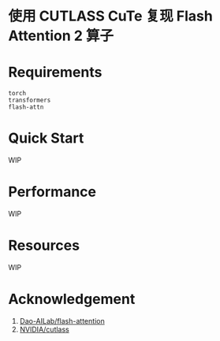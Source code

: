 # 使用 CUTLASS CuTe 复现 Flash Attention 2 算子

# Requirements

```
torch
transformers
flash-attn

```

# Quick Start

WIP

# Performance

WIP

# Resources

WIP

# Acknowledgement

1. [Dao-AILab/flash-attention](https://github.com/Dao-AILab/flash-attention)
2. [NVIDIA/cutlass](https://github.com/NVIDIA/cutlass)